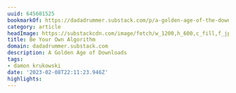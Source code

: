 ```yaml
---
uuid: 645601525
bookmarkOf: https://dadadrummer.substack.com/p/a-golden-age-of-the-download
category: article
headImage: https://substackcdn.com/image/fetch/w_1200,h_600,c_fill,f_jpg,q_auto:good,fl_progressive:steep,g_auto/https%3A%2F%2Fsubstack-post-media.s3.amazonaws.com%2Fpublic%2Fimages%2Fb3c3a1b2-0788-40d5-baf2-c3457530fd7d_2500x2000.jpeg
title: Be Your Own Algorithm
domain: dadadrummer.substack.com
description: A Golden Age of Downloads
tags:
- damon krukowski
date: '2023-02-08T22:11:23.946Z'
highlights: 
---
```



